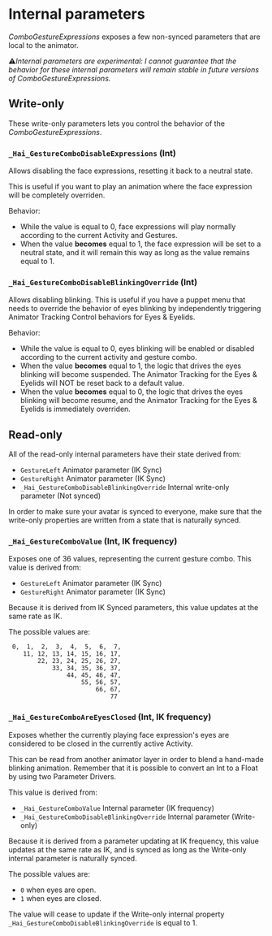 # Internal parameters

*ComboGestureExpressions* exposes a few non-synced parameters that are local to the animator.

⚠️*Internal parameters are experimental: I cannot guarantee that the behavior for these internal parameters will remain stable in future versions of ComboGestureExpressions.*

## Write-only

These write-only parameters lets you control the behavior of the *ComboGestureExpressions*.

### `_Hai_GestureComboDisableExpressions` (Int)

Allows disabling the face expressions, resetting it back to a neutral state.

This is useful if you want to play an animation where the face expression will be completely overriden.

Behavior:

- While the value is equal to 0, face expressions will play normally according to the current Activity and Gestures.
- When the value **becomes** equal to 1, the face expression will be set to a neutral state, and it will remain this way as long as the value remains equal to 1.

### `_Hai_GestureComboDisableBlinkingOverride` (Int)

Allows disabling blinking. This is useful if you have a puppet menu that needs to override the behavior of eyes blinking by independently triggering Animator Tracking Control behaviors for Eyes & Eyelids.

Behavior:

- While the value is equal to 0, eyes blinking will be enabled or disabled according to the current activity and gesture combo.
- When the value **becomes** equal to 1, the logic that drives the eyes blinking will become suspended. The Animator Tracking for the Eyes & Eyelids will NOT be reset back to a default value.
- When the value **becomes** equal to 0, the logic that drives the eyes blinking will become resume, and the Animator Tracking for the Eyes & Eyelids is immediately overriden.


## Read-only

All of the read-only internal parameters have their state derived from:
- `GestureLeft` Animator parameter (IK Sync)
- `GestureRight` Animator parameter (IK Sync)
- `_Hai_GestureComboDisableBlinkingOverride` Internal write-only parameter (Not synced)

In order to make sure your avatar is synced to everyone, make sure that the write-only properties are written from a state that is naturally synced.

### `_Hai_GestureComboValue` (Int, IK frequency)

Exposes one of 36 values, representing the current gesture combo. This value is derived from:

- `GestureLeft` Animator parameter (IK Sync)
- `GestureRight` Animator parameter (IK Sync)

Because it is derived from IK Synced parameters, this value updates at the same rate as IK.

The possible values are:
```
 0,  1,  2,  3,  4,  5,  6,  7,
    11, 12, 13, 14, 15, 16, 17,
        22, 23, 24, 25, 26, 27,
            33, 34, 35, 36, 37,
                44, 45, 46, 47,
                    55, 56, 57,
                        66, 67,
                            77
```

### `_Hai_GestureComboAreEyesClosed` (Int, IK frequency)

Exposes whether the currently playing face expression's eyes are considered to be closed in the currently active Activity.

This can be read from another animator layer in order to blend a hand-made blinking animation.
Remember that it is possible to convert an Int to a Float by using two Parameter Drivers.

This value is derived from:
                                                  
- `_Hai_GestureComboValue` Internal parameter (IK frequency)
- `_Hai_GestureComboDisableBlinkingOverride` Internal parameter (Write-only)

Because it is derived from a parameter updating at IK frequency, this value updates at the same rate as IK, and is synced as long as the Write-only internal parameter is naturally synced.

The possible values are:
- `0` when eyes are open.
- `1` when eyes are closed.

The value will cease to update if the Write-only internal property `_Hai_GestureComboDisableBlinkingOverride` is equal to 1. 
